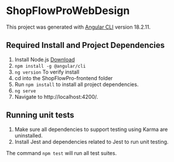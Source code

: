 # ShopFlowProWebDesign

This project was generated with [Angular CLI](https://github.com/angular/angular-cli) version 18.2.11.

## Required Install and Project Dependencies

1. Install Node.js [Download](https://nodejs.org/en/download/prebuilt-installer)
2. `npm install -g @angular/cli`
3. `ng version` To verify install
4. cd into the ShopFlowPro-frontend folder
5. Run `npm install` to install all project dependencies.
6. `ng serve`
7. Navigate to http://localhost:4200/.

## Running unit tests

1. Make sure all dependencies to support testing using Karma are uninstalled.
2. Install Jest and dependencies related to Jest to run unit testing.

The command `npm test` will run all test suites.

